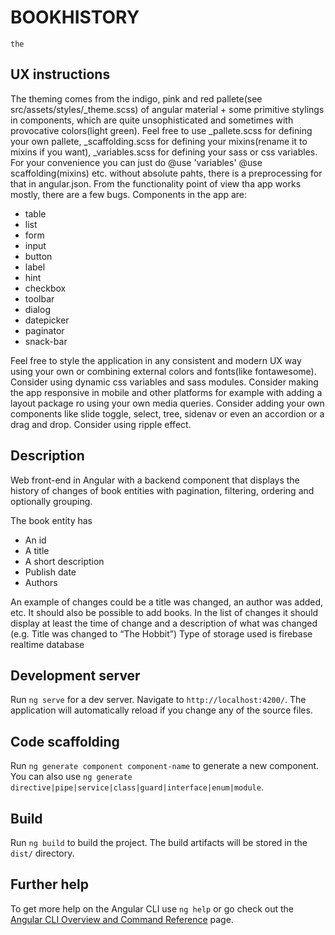 # BOOKHISTORY
    the

## UX instructions

The theming comes from the indigo, pink and red pallete(see src/assets/styles/_theme.scss) of angular material + some primitive stylings in components, which are quite unsophisticated and sometimes with provocative colors(light green). 
Feel free to use _pallete.scss for defining your own pallete, _scaffolding.scss for defining your mixins(rename it to mixins if you want), _variables.scss for defining your sass or css variables.
For your convenience you can just do @use 'variables' @use scaffolding(mixins) etc. without absolute pahts, there is a preprocessing for that in angular.json.
From the functionality point of view tha app works mostly, there are a few bugs. 
Components in the app are:
-	table
-	list
-	form
-	input
-	button
-	label
-	hint
-	checkbox
-	toolbar
-	dialog
-	datepicker
-	paginator
-	snack-bar

Feel free to style the application in any consistent and modern UX way using your own or combining external colors and fonts(like fontawesome).  
Consider using dynamic css variables and sass modules. 
Consider making the app responsive in mobile and other platforms for example with adding a layout package ro using your own media queries.
Consider adding your own components like slide toggle, select, tree, sidenav or even an accordion or a drag and drop.
Consider using ripple effect.



## Description

Web front-end in Angular with a backend component that displays the history of changes of book entities with pagination, filtering, ordering and optionally grouping.

The book entity has 
-	An id
-	A title
-	A short description
-	Publish date
-	Authors

An example of changes could be a title was changed, an author was added, etc. It should also be possible to add books.
In the list of changes it should display at least the time of change and a description of what was changed (e.g. Title was changed to “The Hobbit”)
Type of storage used is firebase realtime database

## Development server

Run `ng serve` for a dev server. Navigate to `http://localhost:4200/`. The application will automatically reload if you change any of the source files.

## Code scaffolding

Run `ng generate component component-name` to generate a new component. You can also use `ng generate directive|pipe|service|class|guard|interface|enum|module`.

## Build

Run `ng build` to build the project. The build artifacts will be stored in the `dist/` directory.

## Further help

To get more help on the Angular CLI use `ng help` or go check out the [Angular CLI Overview and Command Reference](https://angular.io/cli) page.
